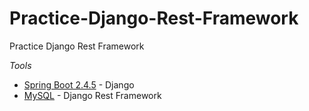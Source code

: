 # Practice-Django-Rest-Framework
Practice Django Rest Framework

_Tools_

* [Spring Boot 2.4.5](https://spring.io/projects/spring-boot) - Django
* [MySQL](https://www.mysql.com/) - Django Rest Framework
